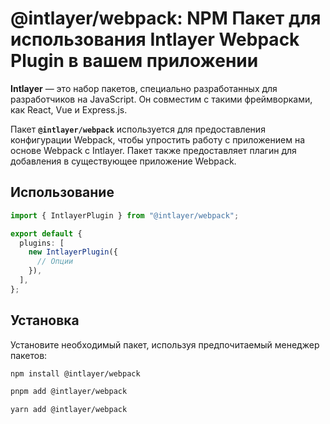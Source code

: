 # @intlayer/webpack: NPM Пакет для использования Intlayer Webpack Plugin в вашем приложении

**Intlayer** — это набор пакетов, специально разработанных для разработчиков на JavaScript. Он совместим с такими фреймворками, как React, Vue и Express.js.

Пакет **`@intlayer/webpack`** используется для предоставления конфигурации Webpack, чтобы упростить работу с приложением на основе Webpack с Intlayer. Пакет также предоставляет плагин для добавления в существующее приложение Webpack.

## Использование

```ts
import { IntlayerPlugin } from "@intlayer/webpack";

export default {
  plugins: [
    new IntlayerPlugin({
      // Опции
    }),
  ],
};
```

## Установка

Установите необходимый пакет, используя предпочитаемый менеджер пакетов:

```bash packageManager="npm"
npm install @intlayer/webpack
```

```bash packageManager="pnpm"
pnpm add @intlayer/webpack
```

```bash packageManager="yarn"
yarn add @intlayer/webpack
```

